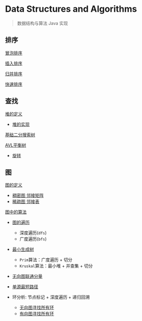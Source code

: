 # Data Structures and Algorithms

> 数据结构与算法 Java 实现

## 排序

[冒泡排序](src/main/java/io/intellij/dsa/sort/impl/BubbleSort.java)

[插入排序](src/main/java/io/intellij/dsa/sort/impl/InsertSort.java)

[归并排序](src/main/java/io/intellij/dsa/sort/impl/MergeSort.java)

[快速排序](src/main/java/io/intellij/dsa/sort/impl/QuickSort.java)

## 查找

[堆的定义](src/main/java/io/intellij/dsa/tree/heap/Heap.java)

- [堆的实现](src/main/java/io/intellij/dsa/tree/heap/HeapImpl.java)

[基础二分搜索树](src/main/java/io/intellij/dsa/tree/bst/basic/BasicBST.java)

[AVL平衡树](src/main/java/io/intellij/dsa/tree/bst/avl/AvlTree.java)

- [旋转](src/main/java/io/intellij/dsa/tree/bst/avl/Rotate.java)

## 图

[图的定义](src/main/java/io/intellij/dsa/graph/Graph.java)

- [稠密图 邻接矩阵](src/main/java/io/intellij/dsa/graph/impl/DenseGraph.java)
- [稀疏图 邻接表](src/main/java/io/intellij/dsa/graph/impl/SparseGraph.java)

[图中的算法](src/main/java/io/intellij/dsa/graph/compute)

- [图的遍历](src/main/java/io/intellij/dsa/graph/compute/Traverse.java)
    - 深度遍历(`dfs`)
    - 广度遍历(`bfs`)
- [最小生成树](src/main/java/io/intellij/dsa/graph/compute/Mst.java)
    - `Prim`算法：广度遍历 + 切分
    - `Kruskal`算法：最小堆 + 并查集 + 切分
- [无向图联通分量](src/main/java/io/intellij/dsa/graph/compute/Components.java)
- [单源最短路径](src/main/java/io/intellij/dsa/graph/compute/Dijkstra.java)

- 环分析: 节点标记 + 深度遍历 + 递归回溯
    - [无向图寻找所有环](src/main/java/io/intellij/dsa/graph/compute/UndirectedCycles.java)
    - [有向图寻找所有环](src/main/java/io/intellij/dsa/graph/compute/DirectedCycles.java)
